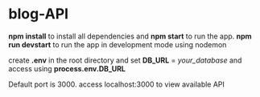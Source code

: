 # blog-API

**npm install** to install all dependencies and **npm start** to run the app.
**npm run devstart** to run the app in development mode using nodemon

create **.env** in the root directory and set **DB_URL** = *your_database* and access using **process.env.DB_URL**

Default port is 3000. access localhost:3000 to view available API

